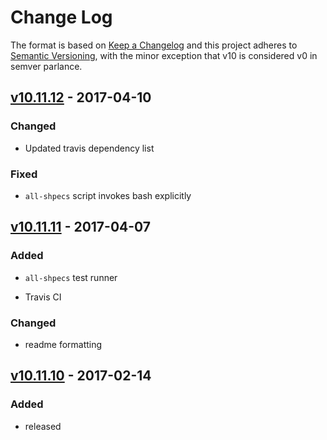 Change Log
==========

The format is based on [Keep a Changelog] and this project adheres to
[Semantic Versioning], with the minor exception that v10 is considered
v0 in semver parlance.

[v10.11.12] - 2017-04-10
------------------------

### Changed

-   Updated travis dependency list

### Fixed

-   `all-shpecs` script invokes bash explicitly

[v10.11.11] - 2017-04-07
------------------------

### Added

-   `all-shpecs` test runner

-   Travis CI

### Changed

-   readme formatting

[v10.11.10] - 2017-02-14
------------------------

### Added

-   released

  [Keep a Changelog]: http://keepachangelog.com/
  [Semantic Versioning]: http://semver.org/
  [v10.11.12]: https://github.com/binaryphile/nano/compare/v10.11.11...v10.11.12
  [v10.11.11]: https://github.com/binaryphile/nano/compare/v10.11.10...v10.11.11
  [v10.11.10]: https://github.com/binaryphile/nano/tree/v10.11.10
